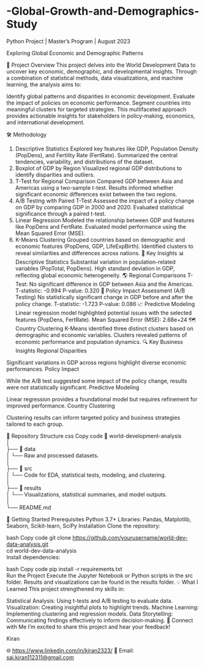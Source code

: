 # -Global-Growth-and-Demographics-Study


Python Project | Master’s Program | August 2023


Exploring Global Economic and Demographic Patterns

📌 Project Overview
This project delves into the World Development Data to uncover key economic, demographic, and developmental insights. Through a combination of statistical methods, data visualizations, and machine learning, the analysis aims to:

Identify global patterns and disparities in economic development.
Evaluate the impact of policies on economic performance.
Segment countries into meaningful clusters for targeted strategies.
This multifaceted approach provides actionable insights for stakeholders in policy-making, economics, and international development.

🛠 Methodology
1. Descriptive Statistics
Explored key features like GDP, Population Density (PopDens), and Fertility Rate (FertRate).
Summarized the central tendencies, variability, and distributions of the dataset.
2. Boxplot of GDP by Region
Visualized regional GDP distributions to identify disparities and outliers.
3. T-Test for Regional Comparison
Compared GDP between Asia and Americas using a two-sample t-test.
Results informed whether significant economic differences exist between the two regions.
4. A/B Testing with Paired T-Test
Assessed the impact of a policy change on GDP by comparing GDP in 2000 and 2020.
Evaluated statistical significance through a paired t-test.
5. Linear Regression
Modeled the relationship between GDP and features like PopDens and FertRate.
Evaluated model performance using the Mean Squared Error (MSE).
6. K-Means Clustering
Grouped countries based on demographic and economic features (PopDens, GDP, LifeExpBirth).
Identified clusters to reveal similarities and differences across nations.
🎯 Key Insights
📊 Descriptive Statistics
Substantial variation in population-related variables (PopTotal, PopDens).
High standard deviation in GDP, reflecting global economic heterogeneity.
🌎 Regional Comparisons
T-Test: No significant difference in GDP between Asia and the Americas.
T-statistic: -0.994
P-value: 0.320
🧪 Policy Impact Assessment (A/B Testing)
No statistically significant change in GDP before and after the policy change.
T-statistic: -1.723
P-value: 0.086
📈 Predictive Modeling
Linear regression model highlighted potential issues with the selected features (PopDens, FertRate).
Mean Squared Error (MSE): 2.68e+24
🗺 Country Clustering
K-Means identified three distinct clusters based on demographic and economic variables.
Clusters revealed patterns of economic performance and population dynamics.
🔍 Key Business Insights
Regional Disparities

Significant variations in GDP across regions highlight diverse economic performances.
Policy Impact

While the A/B test suggested some impact of the policy change, results were not statistically significant.
Predictive Modeling

Linear regression provides a foundational model but requires refinement for improved performance.
Country Clustering

Clustering results can inform targeted policy and business strategies tailored to each group.



📂 Repository Structure
css
Copy code
📁 world-development-analysis  
│  
├── 📁 data  
│   └── Raw and processed datasets.  
│  
├── 📁 src  
│   └── Code for EDA, statistical tests, modeling, and clustering.  
│  
├── 📁 results  
│   └── Visualizations, statistical summaries, and model outputs.  
│  
└── README.md  


🚀 Getting Started
Prerequisites
Python 3.7+
Libraries: Pandas, Matplotlib, Seaborn, Scikit-learn, SciPy
Installation
Clone the repository:

bash
Copy code
git clone https://github.com/yourusername/world-dev-data-analysis.git  
cd world-dev-data-analysis  
Install dependencies:

bash
Copy code
pip install -r requirements.txt  
Run the Project
Execute the Jupyter Notebook or Python scripts in the src folder.
Results and visualizations can be found in the results folder.
💡 What I Learned
This project strengthened my skills in:

Statistical Analysis: Using t-tests and A/B testing to evaluate data.
Visualization: Creating insightful plots to highlight trends.
Machine Learning: Implementing clustering and regression models.
Data Storytelling: Communicating findings effectively to inform decision-making.
🤝 Connect with Me
I’m excited to share this project and hear your feedback!

Kiran

🌐 https://www.linkedin.com/in/kiran2323/
📧 Email:  sai.kiran112311@gmail.com
